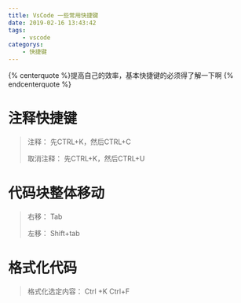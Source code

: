 ```yaml
---
title: VsCode 一些常用快捷键
date: 2019-02-16 13:43:42
tags:
    - vscode
categorys: 
    - 快捷键   
---
```

{% centerquote %}提高自己的效率，基本快捷键的必须得了解一下啊 {% endcenterquote %}
<!-- more -->

# 注释快捷键

> 注释：     先CTRL+K，然后CTRL+C
>
> 取消注释： 先CTRL+K，然后CTRL+U

# 代码块整体移动

> 右移：     Tab
>
> 左移： Shift+tab

# 格式化代码

> 格式化选定内容： Ctrl +K   Ctrl+F